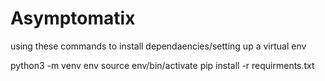 # Asymptomatix

using these commands to install dependaencies/setting up a virtual env

python3 -m venv env
source env/bin/activate
pip install -r requirments.txt
